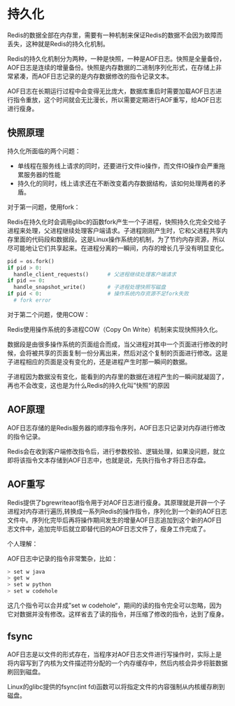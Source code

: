 # 持久化
Redis的数据全部在内存里，需要有一种机制来保证Redis的数据不会因为故障而丢失，这种就是Redis的持久化机制。

Redis的持久化机制分为两种，一种是快照，一种是AOF日志。快照是全量备份，AOF日志是连续的增量备份。快照是内存数据的二进制序列化形式，在存储上非常紧凑，而AOF日志记录的是内存数据修改的指令记录文本。

AOF日志在长期运行过程中会变得无比庞大，数据库重启时需要加载AOF日志进行指令重放，这个时间就会无比漫长，所以需要定期进行AOF重写，给AOF日志进行瘦身。

## 快照原理
持久化所面临的两个问题：
- 单线程在服务线上请求的同时，还要进行文件io操作，而文件IO操作会严重拖累服务器的性能
- 持久化的同时，线上请求还在不断改变着内存数据结构，该如何处理两者的矛盾。

对于第一问题，使用fork：

Redis在持久化时会调用glibc的函数fork产生一个子进程，快照持久化完全交给子进程来处理，父进程继续处理客户端请求。子进程刚刚产生时，它和父进程共享内存里面的代码段和数据段。这是Linux操作系统的机制，为了节约内存资源，所以尽可能地让它们共享起来。在进程分离的一瞬间，内存的增长几乎没有明显变化。

```python
pid = os.fork()
if pid > 0: 
  handle_client_requests()      # 父进程继续处理客户端请求
if pid == 0:
  handle_snapshot_write()       # 子进程处理快照写磁盘
if pid < 0:                     # 操作系统内存资源不足fork失败
  # fork error
```

对于第二个问题，使用COW：

Redis使用操作系统的多进程COW（Copy On Write）机制来实现快照持久化。

数据段是由很多操作系统的页面组合而成，当父进程对其中一个页面进行修改的时候，会将被共享的页面复制一份分离出来，然后对这个复制的页面进行修改。这是子进程相应的页面是没有变化的，还是进程产生时那一瞬间的数据。

子进程因为数据没有变化，能看到的内存里的数据在进程产生的一瞬间就凝固了，再也不会改变，这也是为什么Redis的持久化叫”快照“的原因

## AOF原理
AOF日志存储的是Redis服务器的顺序指令序列，AOF日志只记录对内存进行修改的指令记录。

Redis会在收到客户端修改指令后，进行参数校验、逻辑处理，如果没问题，就立即将该指令文本存储到AOF日志中，也就是说，先执行指令才将日志存盘。

## AOF重写
Redis提供了bgrewriteaof指令用于对AOF日志进行瘦身。其原理就是开辟一个子进程对内存进行遍历,转换成一系列Redis的操作指令，序列化到一个新的AOF日志文件中。序列化完毕后再将操作期间发生的增量AOF日志追加到这个新的AOF日志文件中，追加完毕后就立即替代旧的AOF日志文件了，瘦身工作完成了。

个人理解：

AOF日志中记录的指令非常繁杂，比如：
```java
> set w java
> get w
> set w python
> set w codehole
```
这几个指令可以合并成”set w codehole“，期间的读的指令完全可以忽略，因为它对数据并没有修改。这样省去了读的指令，并压缩了修改的指令，达到了瘦身。

## fsync
AOF日志是以文件的形式存在，当程序对AOF日志文件进行写操作时，实际上是将内容写到了内核为文件描述符分配的一个内存缓存中，然后内核会异步将脏数据刷回到磁盘。

Linux的glibc提供的fsync(int fd)函数可以将指定文件的内容强制从内核缓存刷到磁盘。
